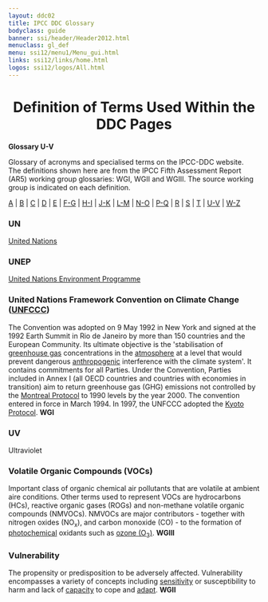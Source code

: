 ```yaml
---
layout: ddc02
title: IPCC DDC Glossary
bodyclass: guide
banner: ssi/header/Header2012.html
menuclass: gl_def
menu: ssi12/menu1/Menu_gui.html
links: ssi12/links/home.html
logos: ssi12/logos/All.html
---
```


<div id="content">

 <div id="pagetit">
   <h1 align="center">Definition of Terms Used Within the DDC Pages</h1>
 </div>
   <!-- End of Page Title Block -->
<p> <b>Glossary U-V</b></p>
<p> Glossary of acronyms and specialised terms on the IPCC-DDC website. <br> The definitions shown here are from the IPCC Fifth Assessment Report (AR5) working group glossaries: WGI, WGII and WGIII.  The source working group is indicated on each definition.
</p>
<p>
<a href="glossary_a.html">A</a>
| <a href="glossary_b.html">B</a>
| <a href="glossary_c.html">C</a>
| <a href="glossary_d.html">D</a>
| <a href="glossary_e.html">E</a>
| <a href="glossary_fg.html">F-G</a>
| <a href="glossary_hi.html">H-I</a>
| <a href="glossary_jk.html">J-K</a>
| <a href="glossary_lm.html">L-M</a>
| <a href="glossary_no.html">N-O</a>
| <a href="glossary_pq.html">P-Q</a>
| <a href="glossary_r.html">R</a>
| <a href="glossary_s.html">S</a>
| <a href="glossary_t.html">T</a>
| <a href="glossary_uv.html">U-V</a>
| <a href="glossary_wz.html">W-Z</a>

</p>

<a name="un"></a>
<h3>UN</h3><p><a href="http://www.un.org/" target="_blank">United Nations </a></p>
<a name="unep"></a>
<h3>UNEP</h3><p><a href="http://www.unep.org/" target="_blank">United Nations Environment Programme </a></p>
<a name="unfccc"></a>
<h3>United Nations Framework Convention on Climate Change (<a href="https://unfccc.int/" target="_blank">UNFCCC</a>)</h3><p>The Convention was adopted on 9 May 1992 in New York and signed at the 1992 Earth Summit in Rio de Janeiro by more than 150 countries and the European Community. Its ultimate objective is the 'stabilisation of <a href="glossary_fg.html#greenhouseGas">greenhouse gas</a> concentrations in the <a href="glossary_a.html#atmosphere">atmosphere</a> at a level that would prevent dangerous <a href="glossary_a.html#anthropogenic">anthropogenic</a> interference with the climate system'. It contains commitments for all Parties. Under the Convention, Parties included in Annex I (all OECD countries and countries with economies in transition) aim to return greenhouse gas (GHG) emissions not controlled by the <a href="glossary_lm.html#montrealProtocol">Montreal Protocol</a> to 1990 levels by the year 2000.  The convention entered in force in March 1994.  In 1997, the UNFCCC adopted the <a href="glossary_jk.html#kyotoProtocol">Kyoto Protocol</a>. <b>WGI</b></p>
<a name="uv"></a>
<h3>UV</h3><p>Ultraviolet</p>
<a name="voc"></a>
<h3>Volatile Organic Compounds (VOCs)</h3><p>Important class of organic chemical air pollutants that are volatile at ambient aire conditions. Other terms used to represent VOCs are hydrocarbons (HCs), reactive organic gases (ROGs) and non-methane volatile organic compounds (NMVOCs). NMVOCs are major contributors - together with nitrogen oxides (NO<sub>x</sub>), and carbon monoxide (CO) - to the formation of <a href="glossary_pq.html#photochemSmog">photochemical</a> oxidants such as <a href="glossary_no.html#ozone">ozone (O<sub>3</sub>)</a>. <b>WGIII</b></p>
<a name="vulnerability"></a>
<h3>Vulnerability</h3><p>The propensity or predisposition to be adversely affected. Vulnerability encompasses a variety of concepts including <a href="glossary_s.html#sensitivity">sensitivity</a> or susceptibility to harm and lack of <a href="glossary_c.html#capacityBuilding">capacity</a> to cope and <a href="glossary_a.html#adaptation">adapt</a>. <b>WGII</b></p>  


 </div>
